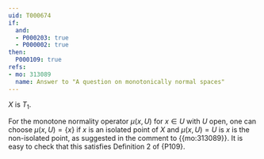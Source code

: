 ```yaml
---
uid: T000674
if:
  and:
  - P000203: true
  - P000002: true
then:
  P000109: true
refs:
- mo: 313089
  name: Answer to "A question on monotonically normal spaces"
---
```


$X$ is $T_1$.

For the monotone normality operator $\mu(x,U)$ for $x\in U$ with $U$ open,
one can choose $\mu(x,U)=\{x\}$ if $x$ is an isolated point of $X$
and $\mu(x,U)=U$ is $x$ is the non-isolated point,
as suggested in the comment to {{mo:313089}}.
It is easy to check that this satisfies Definition 2 of {P109}.
